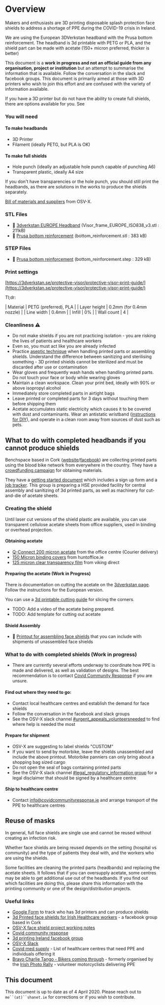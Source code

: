 
# Overview

Makers and enthusiasts are 3D printing disposable splash protection face shields to address a shortage of PPE during the COVID-19 crisis in Ireland.

We are using the European 3DVerkstan headband with the Prusa bottom reinforcement. The headband is 3d printable with PETG or PLA, and the shield part can be made with acetate (150+ micron preferred, thicker is better)

This document is a **work in progress and not an official guide from any organisation, project or institution** but an attempt to summarise the information that is available. Follow the conversation in the slack and facebook groups. This document is primarily aimed at those with 3D printers who wish to join this effort and are confused with the variety of information available.

If you have a 3D printer but do not have the ability to create full shields, there are options available for you. See 

### You will need

#### To make headbands

- 3D Printer
- Filament (ideally PETG, but PLA is OK)

#### To make full shields

- Hole punch (ideally an adjustable hole punch capable of punching A6)
- Transparent plastic, ideally A4 size

If you don't have transparencies or the hole punch, you should still print the headbands, as there are solutions in the works to produce the shields separately.

[Bill of materials and suppliers](https://docs.google.com/spreadsheets/d/1P82SjNFjnlUv9jMCV1lQ58hv1xy0e82Laxkcx2OgL20/edit#gid=0) from OSV-X.

### STL Files

- 💾 [3dverkstan EUROPE Headband](/stl/Visor_frame_EUROPE_ISO838_v3.stl) (Visor\_frame\_EUROPE\_ISO838\_v3.stl : 211kB)
- 💾 [Prusa bottom reinforcement](/stl/bottom_reinforcement.stl) (bottom\_reinforcement.stl : 383 kB) 

### STEP Files

- 💾 [Prusa bottom reinforcement](/step/bottom_reinforcement.step) (bottom\_reinforcement.step : 329 kB) 

### Print settings

[https://3dverkstan.se/protective-visor/protective-visor-print-guide/](https://3dverkstan.se/protective-visor/protective-visor-print-guide/)

Tl;dr:

| Material      | PETG (preferred), PLA     |
| Layer height  | 0.2mm (for 0.4mm nozzle)  |
| Line width    | 0.4mm                     |
| Infill        | 0%                        |
| Wall count    | 4                         |

### Cleanliness ⚠️

- Do not make shields if you are not practicing isolation - you are risking the lives of patients and healthcare workers
- Even so, you must act like you are already infected
- Practice [aseptic technique](https://www.ncbi.nlm.nih.gov/pmc/articles/PMC4579997/) when handling printed parts or assembling shields. Understand the difference between sanitizing and sterilising something - 3D printed shields cannot be sterilized and must be discarded after use or contamination
- Wear gloves and frequently wash hands when handling printed parts. Do not touch your face or body while wearing gloves
- Maintain a clean workspace. Clean your print bed, ideally with 90% or above isopropyl alcohol
- Immediately store completed parts in airtight bags
- Leave printed or completed parts for 3 days without touching them before shipping them
- Acetate accumulates static electricity which causes it to be covered with dust and contaminants. Wear an antistatic wristband ([instructions for DIY](https://www.instructables.com/id/How-To-Make-A-Grounding-Wrist-Band/)), and operate in a clean room away from sources of dust such as pets.

## What to do with completed headbands if you cannot produce shields

Benchspace based in Cork ([website](https://benchspacecork.ie/3d-printed-faceshield-for-irish-healthcare-workers/)/[facebook](https://www.facebook.com/3dprintedfaceshields)) are collecting printed parts using the blood bike network from everywhere in the country. They have a [crowdfunding campaign](https://www.gofundme.com/f/3d-printed-faceshields-for-frontline-staff) for obtaining materials.

They have a [getting started document](https://docs.google.com/document/d/1fa9RBVyz0xO1DSHTA3a_CUmjIGVTAJh6QOq5_PqGjqQ/edit) which includes a sign up form and a [job tracker](https://docs.google.com/spreadsheets/d/1ySXC6XBCXWqMnbxaJr-0udGCNy299FHu5ZY_5JT23No/edit#gid=0). This group is preparing a HSE provided facility for central assembly and sanitizing of 3d printed parts, as well as machinery for cut-and-die of acetate sheets.

### Creating the shield

Until laser cut versions of the shield plastic are available, you can use transparent cellulose acetate sheets from office suppliers, used in binding or overhead projection.

#### Obtaining acetate

- [Q-Connect 200 micron acetate](https://www.theofficecentre.ie/q-connect-clear-a4-pvc-binding-covers-250-micron-pack-of-100-kf24011--5?fbclid=IwAR05Gf-6n0NugTUoxUMnn7gsRlD37Dx_0PgHNm7_RDUdI0YSgFI4KmAjmLU%C3%A1) from the office centre (Courier delivery)
- [150 Micron binding covers](https://www.huntoffice.ie/5-star-office-comb-binding-covers-pvc-150-micron-a4-clear-pack-100-916345.html) from huntoffice.ie
- [125 micron clear transparency film](https://www.vikingdirect.ie/en/office-depot-a4-clear-transparency-film-for-colour-laser-printers-125-micron-pack-of-50-p-5752341) from viking direct

#### Preparing the acetate (Work in Progress)

There is documentation on cutting the acetate on the [3dverkstan page](https://3dverkstan.se/protective-visor/protective-visor-versions/). Follow the instructions for the European version. 

You can use a [3d printable cutting guide](https://www.thingiverse.com/thing:4251419) for slicing the corners.

- TODO: Add a video of the acetate being prepared.
- TODO: Add template for cutting out acetate

#### Shield Assembly

- 💾 [Printout for assembling face shields](pdf/how-to-assemble-face-shield.pdf) that you can include with shipments of unassembled face shields

### What to do with completed shields (Work in progress)

- There are currently several efforts underway to coordinate how PPE is made and delivered, as well as validation of designs. The best recommendation is to contact [Covid Community Response](https://covidcommunityresponse.ie/) if you are unsure.

#### Find out where they need to go:

- Contact local healthcare centres and establish the demand for face shields
- Follow the conversation in the facebook and slack groups
- See the OSV-X slack channel [#urgent\_appeals\_volunteersneeded](https://app.slack.com/client/T01049EC3AN/C010FFHV5FC/) to find where help is needed the most

#### Prepare for shipment

- OSV-X are suggesting to label shields "CUSTOM"
- If you want to send by motorbike, leave the shields unassembled and include the above printout. Motorbike panniers can only bring about a shopping bag sized cargo
- Do not open the seal of bags containing printed parts
- See the OSV-X slack channel [#legal\_regulatory\_information group](https://app.slack.com/client/T01049EC3AN) for a legal disclaimer that should be signed by a healthcare centre

#### Ship to healthcare centre

- Contact info@covidcommunityresponse.ie and arrange transport of the PPE to healthcare centres

## Reuse of masks

In general, full face shields are single use and cannot be reused without creating an infection risk.

Whether face shields are being reused depends on the setting (hospital vs community) and the type of patients they deal with, and the workers who are using the shields.

Some facilities are cleaning the printed parts (headbands) and replacing the acetate sheets. It follows that if you can oversupply acetate, some centres may be able to get additional use out of the headbands. If you find out which facilities are doing this, please share this information with the printiing community or one of the design/distribution projects.

### Useful links

- [Google Form](https://forms.gle/iBgn1YcejnERhFzx9) to track who has 3d printers and can produce shields
- [3d Printed face shields for Irish Healthcare workers](https://www.facebook.com/104090071254209/posts/104128811250335/?d=n) - a facebook group based in Cork 
- [OSV-X face shield project working notes](https://docs.google.com/document/d/1hrgpJx-KlVm7Zv1EhKEWJzXrp8pYcDepGpfr0J4zAzk/edit)
- [Covid community response](https://covidcommunityresponse.ie/)
- [3d printing Ireland facebook group](https://www.facebook.com/groups/3dprintingireland)
- [OSV-X Slack](https://join.slack.com/t/osv-x/shared_invite/zt-cz1m3vck-Cx23KdEYUSVAKmSpd4_C3Q) 
- [Covid med supply](https://covidmedsupply.org/) - List of healthcare centres that need PPE and individuals offering it
- [Bravo Charlie Tango - Bikers coming through](https://www.facebook.com/bravocharlietango1) - formerly organised by the [Irish Photo Rally](https://www.facebook.com/groups/380561575647815/) - volunteer motorcyclists delivering PPE

## This document

This document is up to date as of 4 April 2020. Please reach out to `me``(at)``shanet.ie` for corrections or if you wish to contribute.
